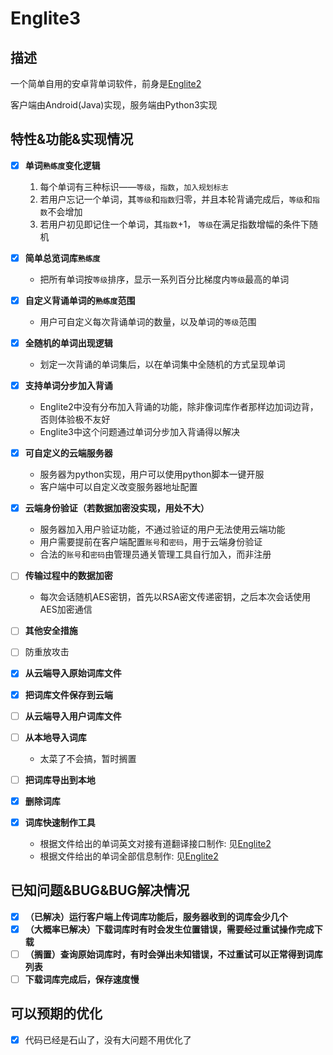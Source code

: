 # Englite3

## 描述

一个简单自用的安卓背单词软件，前身是[Englite2](https://github.com/Wldcmzy/Mess-Mess/tree/master/EngLite2)

客户端由Android(Java)实现，服务端由Python3实现

## 特性&功能&实现情况


- [x] **单词`熟练度`变化逻辑**
	
  1. 每个单词有三种标识——`等级`，`指数`，`加入规划标志`
  2. 若用户忘记一个单词，其`等级`和`指数`归零，并且本轮背诵完成后，`等级`和`指数`不会增加
  3. 若用户初见即记住一个单词，其`指数`+1， `等级`在满足指数增幅的条件下随机
  
- [x] **简单总览词库`熟练度`**
  
  - 把所有单词按`等级`排序，显示一系列百分比梯度内`等级`最高的单词
  
- [x] **自定义背诵单词的`熟练度`范围**
  
  - 用户可自定义每次背诵单词的数量，以及单词的`等级`范围
  
- [x] **全随机的单词出现逻辑**
  
  - 划定一次背诵的单词集后，以在单词集中全随机的方式呈现单词
  
- [x] **支持单词分步加入背诵**
	- Englite2中没有分布加入背诵的功能，除非像词库作者那样边加词边背，否则体验极不友好
  - Englite3中这个问题通过单词分步加入背诵得以解决
  
- [x] **可自定义的云端服务器**
  
  - 服务器为python实现，用户可以使用python脚本一键开服
  - 客户端中可以自定义改变服务器地址配置
  
- [x] **云端身份验证（若数据加密没实现，用处不大）**
    - 服务器加入用户验证功能，不通过验证的用户无法使用云端功能
    - 用户需要提前在客户端配置`账号`和`密码`，用于云端身份验证
    - 合法的`账号`和`密码`由管理员通关管理工具自行加入，而非注册
- [ ] **传输过程中的数据加密**

  - 每次会话随机AES密钥，首先以RSA密文传递密钥，之后本次会话使用AES加密通信
- [ ] **其他安全措施**
- [ ] 防重放攻击
- [x] **从云端导入原始词库文件**
- [x] **把词库文件保存到云端**
- [ ] **从云端导入用户词库文件**
- [ ] **从本地导入词库**
  - 太菜了不会搞，暂时搁置
- [ ] **把词库导出到本地**
- [x] **删除词库**
- [x] **词库快速制作工具**

  - 根据文件给出的单词英文对接有道翻译接口制作: 见[Englite2](https://github.com/Wldcmzy/Mess-Mess/tree/master/EngLite2)
  - 根据文件给出的单词全部信息制作: 见[Englite2](https://github.com/Wldcmzy/Mess-Mess/tree/master/EngLite2)





## 已知问题&BUG&BUG解决情况

- [x] **（已解决）运行客户端上传词库功能后，服务器收到的词库会少几个**
- [x] **（大概率已解决）下载词库时有时会发生位置错误，需要经过重试操作完成下载**
- [ ] **（搁置）查询原始词库时，有时会弹出未知错误，不过重试可以正常得到词库列表**
- [ ] **下载词库完成后，保存速度慢**

## 可以预期的优化

- [x] 代码已经是石山了，没有大问题不用优化了